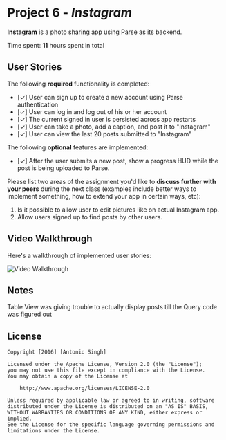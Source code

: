 # Project 6 - *Instagram*

**Instagram** is a photo sharing app using Parse as its backend.

Time spent: **11** hours spent in total

## User Stories

The following **required** functionality is completed:

- [✓] User can sign up to create a new account using Parse authentication
- [✓] User can log in and log out of his or her account
- [✓] The current signed in user is persisted across app restarts
- [✓] User can take a photo, add a caption, and post it to "Instagram"
- [✓] User can view the last 20 posts submitted to "Instagram"

The following **optional** features are implemented:

- [✓] After the user submits a new post, show a progress HUD while the post is being uploaded to Parse.

Please list two areas of the assignment you'd like to **discuss further with your peers** during the next class (examples include better ways to implement something, how to extend your app in certain ways, etc):

1. Is it possible to allow user to edit pictures like on actual Instagram app.
2. Allow users signed up to find posts by other users.

## Video Walkthrough 

Here's a walkthrough of implemented user stories:

<img src='http://i.imgur.com/RB6HRoB.gif' title='Video Walkthrough' width='' alt='Video Walkthrough' />


## Notes

Table View was giving trouble to actually display posts till the Query code was figured out

## License

    Copyright [2016] [Antonio Singh]

    Licensed under the Apache License, Version 2.0 (the "License");
    you may not use this file except in compliance with the License.
    You may obtain a copy of the License at

        http://www.apache.org/licenses/LICENSE-2.0

    Unless required by applicable law or agreed to in writing, software
    distributed under the License is distributed on an "AS IS" BASIS,
    WITHOUT WARRANTIES OR CONDITIONS OF ANY KIND, either express or implied.
    See the License for the specific language governing permissions and
    limitations under the License.
